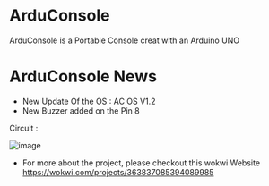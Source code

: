 # ArduConsole
ArduConsole is a Portable Console creat with an Arduino UNO

# ArduConsole News
- New Update Of the OS : AC OS V1.2
- New Buzzer added on the Pin 8

Circuit :

![image](https://github.com/DJOPRO-STUDIO/ArduConsole/assets/128752386/234db6e3-4d09-4997-a71d-3aaeafe7a73e)

- For more about the project, please checkout this wokwi Website
  https://wokwi.com/projects/363837085394089985
